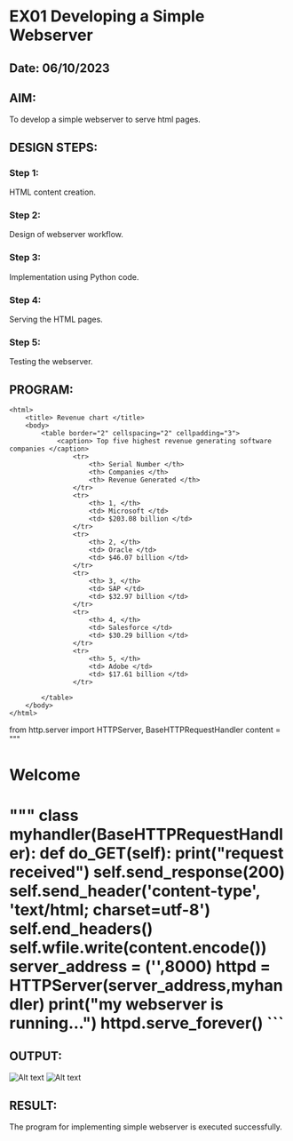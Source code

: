 # EX01 Developing a Simple Webserver
## Date: 06/10/2023

## AIM:
To develop a simple webserver to serve html pages.

## DESIGN STEPS:
### Step 1: 
HTML content creation.

### Step 2:
Design of webserver workflow.

### Step 3:
Implementation using Python code.

### Step 4:
Serving the HTML pages.

### Step 5:
Testing the webserver.

## PROGRAM:
```
<html>
	<title> Revenue chart </title>
	<body>
		<table border="2" cellspacing="2" cellpadding="3">
			<caption> Top five highest revenue generating software companies </caption>
				<tr>
					<th> Serial Number </th>
					<th> Companies </th>
					<th> Revenue Generated </th>
				</tr>
				<tr>
					<th> 1, </th>
					<td> Microsoft </td>
					<td> $203.08 billion </td>
				</tr>
				<tr>
					<th> 2, </th>
					<td> Oracle </td>
					<td> $46.07 billion </td>
				</tr>
				<tr>
					<th> 3, </th>
					<td> SAP </td>
					<td> $32.97 billion </td>
				</tr>		
				<tr>
					<th> 4, </th>
					<td> Salesforce </td>
					<td> $30.29 billion </td>
				</tr>
				<tr>
					<th> 5, </th>
					<td> Adobe </td>
					<td> $17.61 billion </td>
				</tr>

		</table> 
	</body>
</html>
```
from http.server import HTTPServer, BaseHTTPRequestHandler
content = """
<!DOCTYPE html>
<html>
<head>
<title>My webserver</title>
</head>
<body>
<h1>Welcome<h1>
</body>
</html>
"""
class myhandler(BaseHTTPRequestHandler):
    def do_GET(self):
        print("request received")
        self.send_response(200)
        self.send_header('content-type', 'text/html; charset=utf-8')
        self.end_headers()
        self.wfile.write(content.encode())
server_address = ('',8000)
httpd = HTTPServer(server_address,myhandler)
print("my webserver is running...")
httpd.serve_forever()
```

## OUTPUT:
![Alt text](image.png)
![Alt text](image-1.png)

## RESULT:
The program for implementing simple webserver is executed successfully.

